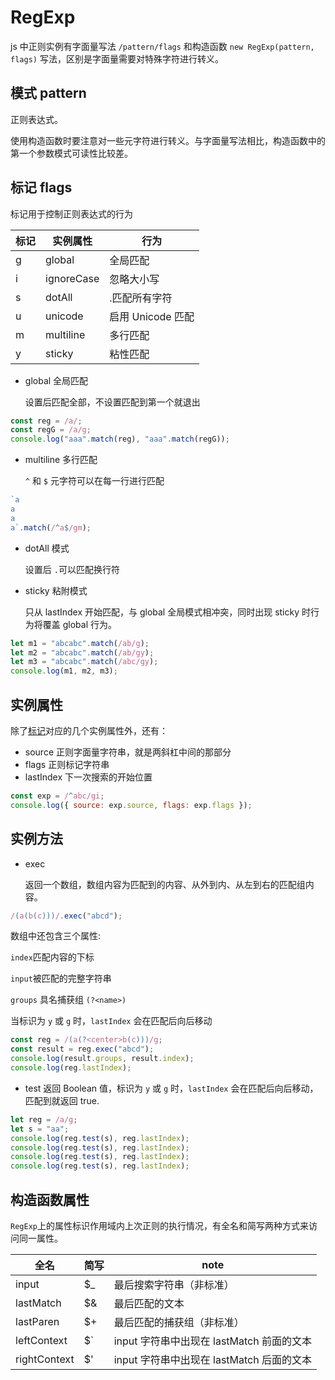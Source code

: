 # RegExp

js 中正则实例有字面量写法 `/pattern/flags` 和构造函数 `new RegExp(pattern, flags)` 写法，区别是字面量需要对特殊字符进行转义。

## 模式 pattern

正则表达式。

使用构造函数时要注意对一些元字符进行转义。与字面量写法相比，构造函数中的第一个参数模式可读性比较差。

## 标记 flags

标记用于控制正则表达式的行为

| 标记 | 实例属性   | 行为              |
| ---- | ---------- | ----------------- |
| g    | global     | 全局匹配          |
| i    | ignoreCase | 忽略大小写        |
| s    | dotAll     | .匹配所有字符     |
| u    | unicode    | 启用 Unicode 匹配 |
| m    | multiline  | 多行匹配          |
| y    | sticky     | 粘性匹配          |

- global 全局匹配

  设置后匹配全部，不设置匹配到第一个就退出

```js
const reg = /a/;
const regG = /a/g;
console.log("aaa".match(reg), "aaa".match(regG));
```

- multiline 多行匹配

  `^` 和 `$` 元字符可以在每一行进行匹配

```js
`a
a
a
a`.match(/^a$/gm);
```

- dotAll 模式

  设置后 `.`可以匹配换行符

- sticky 粘附模式

  只从 lastIndex 开始匹配，与 global 全局模式相冲突，同时出现 sticky 时行为将覆盖 global 行为。

```js
let m1 = "abcabc".match(/ab/g);
let m2 = "abcabc".match(/ab/gy);
let m3 = "abcabc".match(/abc/gy);
console.log(m1, m2, m3);
```

## 实例属性

除了[标记](#标记-flags)对应的几个实例属性外，还有：

- source 正则字面量字符串，就是两斜杠中间的那部分
- flags 正则标记字符串
- lastIndex 下一次搜索的开始位置

```js
const exp = /^abc/gi;
console.log({ source: exp.source, flags: exp.flags });
```

## 实例方法

- exec

  返回一个数组，数组内容为匹配到的内容、从外到内、从左到右的匹配组内容。

```js
/(a(b(c)))/.exec("abcd");
```

数组中还包含三个属性:

`index`匹配内容的下标

`input`被匹配的完整字符串

`groups` 具名捕获组 `(?<name>)`

当标识为 `y` 或 `g` 时，`lastIndex` 会在匹配后向后移动

```js
const reg = /(a(?<center>b(c)))/g;
const result = reg.exec("abcd");
console.log(result.groups, result.index);
console.log(reg.lastIndex);
```

- test 返回 Boolean 值，标识为 `y` 或 `g` 时，`lastIndex` 会在匹配后向后移动，匹配到就返回 true.

```js
let reg = /a/g;
let s = "aa";
console.log(reg.test(s), reg.lastIndex);
console.log(reg.test(s), reg.lastIndex);
console.log(reg.test(s), reg.lastIndex);
console.log(reg.test(s), reg.lastIndex);
```

## 构造函数属性

`RegExp`上的属性标识作用域内上次正则的执行情况，有全名和简写两种方式来访问同一属性。

| 全名         | 简写 | note                                      |
| ------------ | ---- | ----------------------------------------- |
| input        | \$\_ | 最后搜索字符串（非标准）                  |
| lastMatch    | \$&  | 最后匹配的文本                            |
| lastParen    | \$+  | 最后匹配的捕获组（非标准）                |
| leftContext  | \$`  | input 字符串中出现在 lastMatch 前面的文本 |
| rightContext | \$'  | input 字符串中出现在 lastMatch 后面的文本 |
